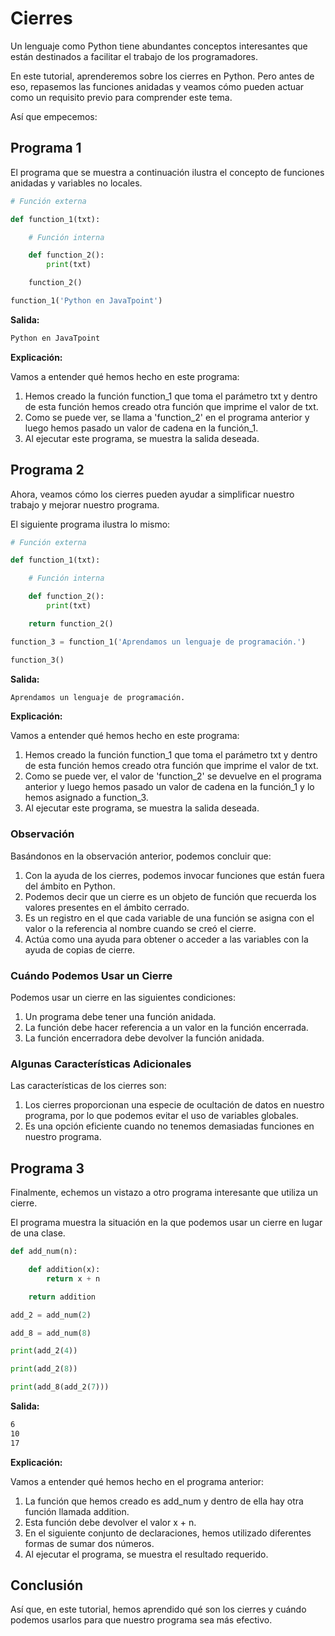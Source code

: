 # Cierres

Un lenguaje como Python tiene abundantes conceptos interesantes que están destinados a facilitar el trabajo de los programadores.

En este tutorial, aprenderemos sobre los cierres en Python. Pero antes de eso, repasemos las funciones anidadas y veamos cómo pueden actuar como un requisito previo para comprender este tema.

Así que empecemos:

## Programa 1

El programa que se muestra a continuación ilustra el concepto de funciones anidadas y variables no locales.

```python
# Función externa

def function_1(txt):

    # Función interna

    def function_2():
        print(txt)

    function_2()

function_1('Python en JavaTpoint')
```

**Salida:**

```bash
Python en JavaTpoint
```

**Explicación:**

Vamos a entender qué hemos hecho en este programa:

1. Hemos creado la función function_1 que toma el parámetro txt y dentro de esta función hemos creado otra función que imprime el valor de txt.
2. Como se puede ver, se llama a 'function_2' en el programa anterior y luego hemos pasado un valor de cadena en la función_1.
3. Al ejecutar este programa, se muestra la salida deseada.

## Programa 2

Ahora, veamos cómo los cierres pueden ayudar a simplificar nuestro trabajo y mejorar nuestro programa.

El siguiente programa ilustra lo mismo:

```python
# Función externa

def function_1(txt):

    # Función interna

    def function_2():
        print(txt)

    return function_2()

function_3 = function_1('Aprendamos un lenguaje de programación.')

function_3()
```

**Salida:**

```bash
Aprendamos un lenguaje de programación.
```

**Explicación:**

Vamos a entender qué hemos hecho en este programa:

1. Hemos creado la función function_1 que toma el parámetro txt y dentro de esta función hemos creado otra función que imprime el valor de txt.
2. Como se puede ver, el valor de 'function_2' se devuelve en el programa anterior y luego hemos pasado un valor de cadena en la función_1 y lo hemos asignado a function_3.
3. Al ejecutar este programa, se muestra la salida deseada.

### Observación

Basándonos en la observación anterior, podemos concluir que:

1. Con la ayuda de los cierres, podemos invocar funciones que están fuera del ámbito en Python.
2. Podemos decir que un cierre es un objeto de función que recuerda los valores presentes en el ámbito cerrado.
3. Es un registro en el que cada variable de una función se asigna con el valor o la referencia al nombre cuando se creó el cierre.
4. Actúa como una ayuda para obtener o acceder a las variables con la ayuda de copias de cierre.

### Cuándo Podemos Usar un Cierre

Podemos usar un cierre en las siguientes condiciones:

1. Un programa debe tener una función anidada.
2. La función debe hacer referencia a un valor en la función encerrada.
3. La función encerradora debe devolver la función anidada.

### Algunas Características Adicionales

Las características de los cierres son:

1. Los cierres proporcionan una especie de ocultación de datos en nuestro programa, por lo que podemos evitar el uso de variables globales.
2. Es una opción eficiente cuando no tenemos demasiadas funciones en nuestro programa.

## Programa 3

Finalmente, echemos un vistazo a otro programa interesante que utiliza un cierre.

El programa muestra la situación en la que podemos usar un cierre en lugar de una clase.

```python
def add_num(n):

    def addition(x):
        return x + n

    return addition

add_2 = add_num(2)

add_8 = add_num(8)

print(add_2(4))

print(add_2(8))

print(add_8(add_2(7)))
```

**Salida:**

```bash
6
10
17
```

**Explicación:**

Vamos a entender qué hemos hecho en el programa anterior:

1. La función que hemos creado es add_num y dentro de ella hay otra función llamada addition.
2. Esta función debe devolver el valor x + n.
3. En el siguiente conjunto de declaraciones, hemos utilizado diferentes formas de sumar dos números.
4. Al ejecutar el programa, se muestra el resultado requerido.

## Conclusión

Así que, en este tutorial, hemos aprendido qué son los cierres y cuándo podemos usarlos para que nuestro programa sea más efectivo.
